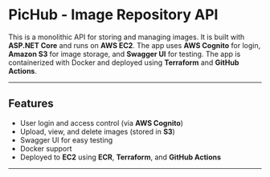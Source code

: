 # PicHub - Image Repository API

This is a monolithic API for storing and managing images. It is built with **ASP.NET Core** and runs on **AWS EC2**. The app uses **AWS Cognito** for login, **Amazon S3** for image storage, and **Swagger UI** for testing. The app is containerized with Docker and deployed using **Terraform** and **GitHub Actions**.

---

## Features

- User login and access control (via **AWS Cognito**)
- Upload, view, and delete images (stored in **S3**)
- Swagger UI for easy testing
- Docker support
- Deployed to **EC2** using **ECR**, **Terraform**, and **GitHub Actions**

---

